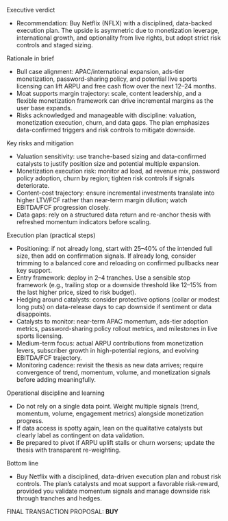 Executive verdict
- Recommendation: Buy Netflix (NFLX) with a disciplined, data-backed execution plan. The upside is asymmetric due to monetization leverage, international growth, and optionality from live rights, but adopt strict risk controls and staged sizing.

Rationale in brief
- Bull case alignment: APAC/international expansion, ads-tier monetization, password-sharing policy, and potential live sports licensing can lift ARPU and free cash flow over the next 12–24 months.
- Moat supports margin trajectory: scale, content leadership, and a flexible monetization framework can drive incremental margins as the user base expands.
- Risks acknowledged and manageable with discipline: valuation, monetization execution, churn, and data gaps. The plan emphasizes data-confirmed triggers and risk controls to mitigate downside.

Key risks and mitigation
- Valuation sensitivity: use tranche-based sizing and data-confirmed catalysts to justify position size and potential multiple expansion.
- Monetization execution risk: monitor ad load, ad revenue mix, password policy adoption, churn by region; tighten risk controls if signals deteriorate.
- Content-cost trajectory: ensure incremental investments translate into higher LTV/FCF rather than near-term margin dilution; watch EBITDA/FCF progression closely.
- Data gaps: rely on a structured data return and re-anchor thesis with refreshed momentum indicators before scaling.

Execution plan (practical steps)
- Positioning: if not already long, start with 25–40% of the intended full size, then add on confirmation signals. If already long, consider trimming to a balanced core and reloading on confirmed pullbacks near key support.
- Entry framework: deploy in 2–4 tranches. Use a sensible stop framework (e.g., trailing stop or a downside threshold like 12–15% from the last higher price, sized to risk budget).
- Hedging around catalysts: consider protective options (collar or modest long puts) on data-release days to cap downside if sentiment or data disappoints.
- Catalysts to monitor: near-term APAC momentum, ads-tier adoption metrics, password-sharing policy rollout metrics, and milestones in live sports licensing.
- Medium-term focus: actual ARPU contributions from monetization levers, subscriber growth in high-potential regions, and evolving EBITDA/FCF trajectory.
- Monitoring cadence: revisit the thesis as new data arrives; require convergence of trend, momentum, volume, and monetization signals before adding meaningfully.

Operational discipline and learning
- Do not rely on a single data point. Weight multiple signals (trend, momentum, volume, engagement metrics) alongside monetization progress.
- If data access is spotty again, lean on the qualitative catalysts but clearly label as contingent on data validation.
- Be prepared to pivot if ARPU uplift stalls or churn worsens; update the thesis with transparent re-weighting.

Bottom line
- Buy Netflix with a disciplined, data-driven execution plan and robust risk controls. The plan’s catalysts and moat support a favorable risk-reward, provided you validate momentum signals and manage downside risk through tranches and hedges.

FINAL TRANSACTION PROPOSAL: **BUY**